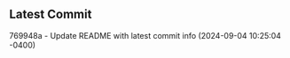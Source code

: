 
## Latest Commit
769948a - Update README with latest commit info (2024-09-04 10:25:04 -0400) <Yunxi-Zhou>
